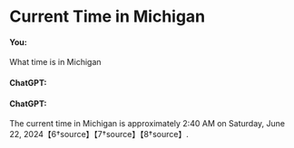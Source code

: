 # Current Time in Michigan

#### You:
What time is in Michigan

#### ChatGPT:


#### ChatGPT:
The current time in Michigan is approximately 2:40 AM on Saturday, June 22, 2024【6†source】【7†source】【8†source】.
